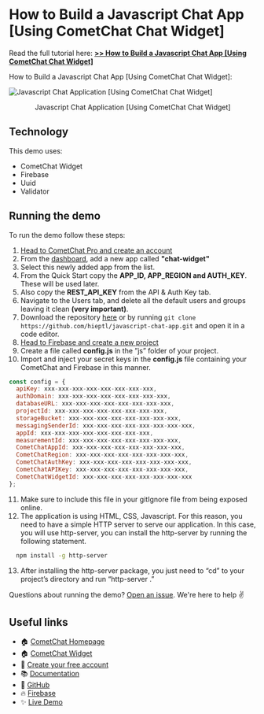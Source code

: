 # How to Build a Javascript Chat App [Using CometChat Chat Widget]

Read the full tutorial here: [**>> How to Build a Javascript Chat App [Using CometChat Chat Widget]**](https://www.cometchat.com/tutorials/#)

How to Build a Javascript Chat App [Using CometChat Chat Widget]:

![Javascript Chat Application [Using CometChat Chat Widget]](/screenshots/0.gif)
<center><figcaption>Javascript Chat Application [Using CometChat Chat Widget]</figcaption></center>

## Technology

This demo uses:

- CometChat Widget
- Firebase
- Uuid
- Validator

## Running the demo

To run the demo follow these steps:

1. [Head to CometChat Pro and create an account](https://app.cometchat.com/signup)
2. From the [dashboard](https://app.cometchat.com/apps), add a new app called **"chat-widget"**
3. Select this newly added app from the list.
4. From the Quick Start copy the **APP_ID, APP_REGION and AUTH_KEY**. These will be used later.
5. Also copy the **REST_API_KEY** from the API & Auth Key tab.
6. Navigate to the Users tab, and delete all the default users and groups leaving it clean **(very important)**.
7. Download the repository [here](https://github.com/hieptl/javascript-chat-app/archive/main.zip) or by running `git clone https://github.com/hieptl/javascript-chat-app.git` and open it in a code editor.
8. [Head to Firebase and create a new project](https://console.firebase.google.com)
9. Create a file called **config.js** in the ”js” folder of your project.
10. Import and inject your secret keys in the **config.js** file containing your CometChat and Firebase in this manner.
```js
const config = {
  apiKey: xxx-xxx-xxx-xxx-xxx-xxx-xxx-xxx,
  authDomain: xxx-xxx-xxx-xxx-xxx-xxx-xxx-xxx,
  databaseURL: xxx-xxx-xxx-xxx-xxx-xxx-xxx-xxx,
  projectId: xxx-xxx-xxx-xxx-xxx-xxx-xxx-xxx,
  storageBucket: xxx-xxx-xxx-xxx-xxx-xxx-xxx-xxx,
  messagingSenderId: xxx-xxx-xxx-xxx-xxx-xxx-xxx-xxx,
  appId: xxx-xxx-xxx-xxx-xxx-xxx-xxx-xxx,
  measurementId: xxx-xxx-xxx-xxx-xxx-xxx-xxx-xxx,
  CometChatAppId: xxx-xxx-xxx-xxx-xxx-xxx-xxx-xxx,
  CometChatRegion: xxx-xxx-xxx-xxx-xxx-xxx-xxx-xxx,
  CometChatAuthKey: xxx-xxx-xxx-xxx-xxx-xxx-xxx-xxx,
  CometChatAPIKey: xxx-xxx-xxx-xxx-xxx-xxx-xxx-xxx,
  CometChatWidgetId: xxx-xxx-xxx-xxx-xxx-xxx-xxx-xxx
};
```
11. Make sure to include this file in your gitIgnore file from being exposed online.
12. The application is using HTML, CSS, Javascript. For this reason, you need to have a simple HTTP server to serve our application. In this case, you will use http-server, you can install the http-server by running the following statement. 

```sh
  npm install -g http-server
```
13. After installing the http-server package, you just need to “cd” to your project’s directory and run “http-server .”

Questions about running the demo? [Open an issue](https://github.com/hieptl/javascript-chat-app/issues). We're here to help ✌️

## Useful links

- 🏠 [CometChat Homepage](https://app.cometchat.com/signup)
- 🏠 [CometChat Widget](https://prodocs.cometchat.com/v2.1/docs/web-chat-widget)
- 🚀 [Create your free account](https://app.cometchat.com/apps)
- 📚 [Documentation](https://prodocs.cometchat.com)
- 👾 [GitHub](https://www.github.com/cometchat-pro)
- 🔥 [Firebase](https://console.firebase.google.com)
- ✨ [Live Demo](https://javascript-chat-app.glitch.me)